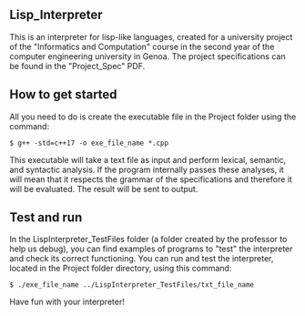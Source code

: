 ## Lisp_Interpreter
This is an interpreter for lisp-like languages, created for a university project of the "Informatics and Computation" course in the second year of the computer engineering university in Genoa.
The project specifications can be found in the "Project_Spec" PDF.

## How to get started
All you need to do is create the executable file in the Project folder using the command:
```console
$ g++ -std=c++17 -o exe_file_name *.cpp
```
This executable will take a text file as input and perform lexical, semantic, and syntactic analysis. If the program internally passes these analyses, it will mean that it respects the grammar of the specifications and therefore it will be evaluated. 
The result will be sent to output.

## Test and run
In the LispInterpreter_TestFiles folder (a folder created by the professor to help us debug), you can find examples of programs to "test" the interpreter and check its correct functioning.
You can run and test the interpreter, located in the Project folder directory, using this command:
```console
$ ./exe_file_name ../LispInterpreter_TestFiles/txt_file_name
```

Have fun with your interpreter!
